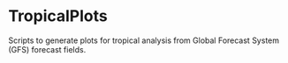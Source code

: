 # TropicalPlots
Scripts to generate plots for tropical analysis from Global Forecast System (GFS) forecast fields.
